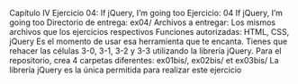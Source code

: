 
Capítulo IV
Ejercicio 04: If jQuery, I’m going too
Ejercicio: 04
If jQuery, I’m going too
Directorio de entrega: ex04/
Archivos a entregar: Los mismos archivos que los ejercicios respectivos
Funciones autorizadas: HTML, CSS, jQuery
Es el momento de usar esa herramienta que te encanta. Tienes que rehacer las células
3-0, 3-1, 3-2 y 3-3 utilizando la librería jQuery.
Para el repositorio, crea 4 carpetas diferentes: ex01bis/, ex02bis/ et ex03bis/
La librería jQuery es la única permitida para realizar este ejercicio
